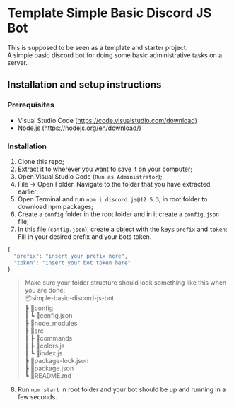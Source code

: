 # Template Simple Basic Discord JS Bot
This is supposed to be seen as a template and starter project.<br>
A simple basic discord bot for doing some basic administrative tasks on a server.<br>

## Installation and setup instructions

### Prerequisites
* Visual Studio Code (https://code.visualstudio.com/download)
* Node.js (https://nodejs.org/en/download/)

### Installation
1. Clone this repo;
2. Extract it to wherever you want to save it on your computer;
3. Open Visual Studio Code (`Run as Administrator`);
4. File -> Open Folder. Navigate to the folder that you have extracted earlier;
5. Open Terminal and run `npm i discord.js@12.5.3`, in root folder to download npm packages;
6. Create a `config` folder in the root folder and in it create a `config.json` file;
7. In this file (`config.json`), create a object with the keys `prefix` and `token`;
Fill in your desired prefix and your bots token.
```javascript
{
  "prefix": "insert your prefix here",
  "token": "insert your bot token here"
}
```
> Make sure your folder structure should look something like this when you are done:<br>
📦simple-basic-discord-js-bot<br>
┣ 📂config<br>
┃ ┗ 📜config.json<br>
┣ 📂node_modules<br>
┣ 📂src<br>
 ┃ ┣ 📂commands<br>
 ┃ ┣ 📜colors.js<br>
 ┃ ┗ 📜index.js<br>
 ┣ 📜package-lock.json<br>
 ┣ 📜package.json<br>
 ┗ 📜README.md<br>
8. Run `npm start` in root folder and your bot should be up and running in a few seconds.

